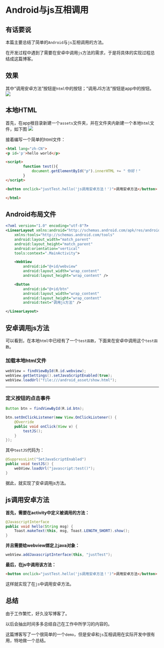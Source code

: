# Android与js互相调用

## 有话要说
本篇主要总结了简单的`Android`与`js`互相调用的方法。

在开发过程中遇到了需要在安卓中调用`js`方法的需求，于是将具体的实现过程总结成这篇博客。

## 效果
其中“调用安卓方法”按钮是`html`中的按钮；“调用JS方法”按钮是app中的按钮。
![](https://he_jhua.gitee.io/image-hosting/2019/10/21/7-1.gif)

## 本地HTML
首先，在app根目录新建一个`assets`文件夹，并在文件夹内新建一个本地`html`文件，如下图
![](https://he_jhua.gitee.io/image-hosting/2019/10/21/7-2.png)

接着编写一个简单的html文件：
```html
<html lang="zh-CN">
<p id='p'>hello world</p>

<script>
        function test(){
            document.getElementById("p").innerHTML += " 你好！"
        }
</script>

<button onclick="justTest.hello('js调用安卓方法！')">调用安卓方法</button>

</html>
```

## Android布局文件
```xml
<?xml version="1.0" encoding="utf-8"?>
<LinearLayout xmlns:android="http://schemas.android.com/apk/res/android"
    xmlns:tools="http://schemas.android.com/tools"
    android:layout_width="match_parent"
    android:layout_height="match_parent"
    android:orientation="vertical"
    tools:context=".MainActivity">

    <WebView
        android:id="@+id/webview"
        android:layout_width="wrap_content"
        android:layout_height="wrap_content" />

    <Button
        android:id="@+id/btn"
        android:layout_width="wrap_content"
        android:layout_height="wrap_content"
        android:text="调用js方法" />

</LinearLayout>
```

## 安卓调用js方法
可以看到，在本地`html`中已经有了一个`test函数`，下面来在安卓中调用这个`test函数`。

### 加载本地html文件
```java
webView = findViewById(R.id.webview);
webView.getSettings().setJavaScriptEnabled(true);
webView.loadUrl("file:///android_asset/show.html");
```

----
### 定义按钮的点击事件
```java
Button btn = findViewById(R.id.btn);

btn.setOnClickListener(new View.OnClickListener() {
    @Override
    public void onClick(View v) {
        testJS();
    }
});
```
其中`testJS`代码为：
```java
@SuppressLint("SetJavaScriptEnabled")
public void testJS() {
    webView.loadUrl("javascript:test()");
}
```
据此，就实现了安卓调用js方法。

## js调用安卓方法
**首先，需要在activity中定义被调用的方法：**
```java
@JavascriptInterface
public void hello(String msg) {
    Toast.makeText(this, msg, Toast.LENGTH_SHORT).show();
}
```
**并且需要给webview绑定上java对象：**
```java
webView.addJavascriptInterface(this, "justTest");
```
**最后，在js中调用该方法：**
```html
<button onclick="justTest.hello('js调用安卓方法！')">调用安卓方法</button>
```
这样就实现了在`js`中调用安卓方法。

## 总结
由于工作繁忙，好久没写博客了。

以后会抽出时间多多总结自己在工作中所学习的内容的。

这篇博客写了一个很简单的一个`demo`，但是安卓和`js`互相调用在实际开发中很有用，特地做一个总结。

